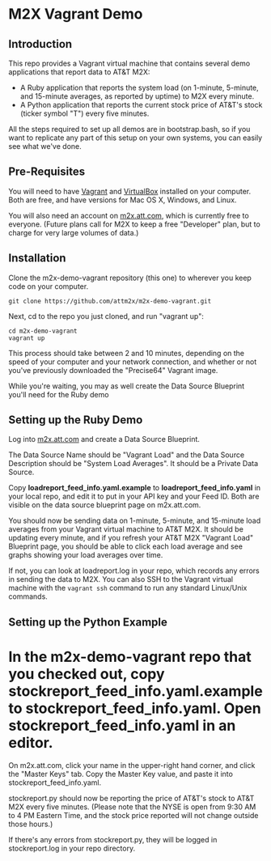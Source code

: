 # M2X Vagrant Demo


## Introduction

This repo provides a Vagrant virtual machine that contains several demo applications that report data to AT&T M2X:

* A Ruby application that reports the system load (on 1-minute, 5-minute, and 15-minute averages, as reported by uptime) to M2X every minute.
* A Python application that reports the current stock price of AT&T's stock (ticker symbol "T") every five minutes.

All the steps required to set up all demos are in bootstrap.bash, so if you want to replicate any part of this setup on your own systems, you can easily see what we've done.

## Pre-Requisites

You will need to have [Vagrant](http://www.vagrantup.com/) and [VirtualBox](https://www.virtualbox.org/) installed on your computer. Both are free, and have versions for Mac OS X, Windows, and Linux.

You will also need an account on [m2x.att.com](https://m2x.att.com), which is currently free to everyone. (Future plans call for M2X to keep a free "Developer" plan, but to charge for very large volumes of data.)

## Installation
Clone the m2x-demo-vagrant repository (this one) to wherever you keep code on your computer.

```
git clone https://github.com/attm2x/m2x-demo-vagrant.git
```

Next, cd to the repo you just cloned, and run "vagrant up":

```
cd m2x-demo-vagrant
vagrant up
```

This process should take between 2 and 10 minutes, depending on the speed of your computer and your network connection, and whether or not you've previously downloaded the "Precise64" Vagrant image.

While you're waiting, you may as well create the Data Source Blueprint you'll need for the Ruby demo



## Setting up the Ruby Demo

Log into [m2x.att.com](https://m2x.att.com) and create a Data Source Blueprint.

The Data Source Name should be "Vagrant Load" and the Data Source Description should be "System Load Averages". It should be a Private Data Source.

Copy **loadreport_feed_info.yaml.example** to **loadreport_feed_info.yaml** in your local repo, and edit it to put in your API key and your Feed ID. Both are visible on the data source blueprint page on m2x.att.com.

You should now be sending data on 1-minute, 5-minute, and 15-minute load averages from your Vagrant virtual machine to AT&T M2X. It should be updating every minute, and if you refresh your AT&T M2X "Vagrant Load" Blueprint page, you should be able to click each load average and see graphs showing your load averages over time.

If not, you can look at loadreport.log in your repo, which records any errors in sending the data to M2X. You can also SSH to the Vagrant virtual machine with the ```vagrant ssh``` command to run any standard Linux/Unix commands.


## Setting up the Python Example

# In the m2x-demo-vagrant repo that you checked out, copy **stockreport_feed_info.yaml.example** to **stockreport_feed_info.yaml**. Open stockreport_feed_info.yaml in an editor.

On m2x.att.com, click your name in the upper-right hand corner, and click the "Master Keys" tab. Copy the Master Key value, and paste it into stockreport_feed_info.yaml.

stockreport.py should now be reporting the price of AT&T's stock to AT&T M2X every five minutes. (Please note that the NYSE is open from 9:30 AM to 4 PM Eastern Time, and the stock price reported will not change outside those hours.)

If there's any errors from stockreport.py, they will be logged in stockreport.log in your repo directory.
